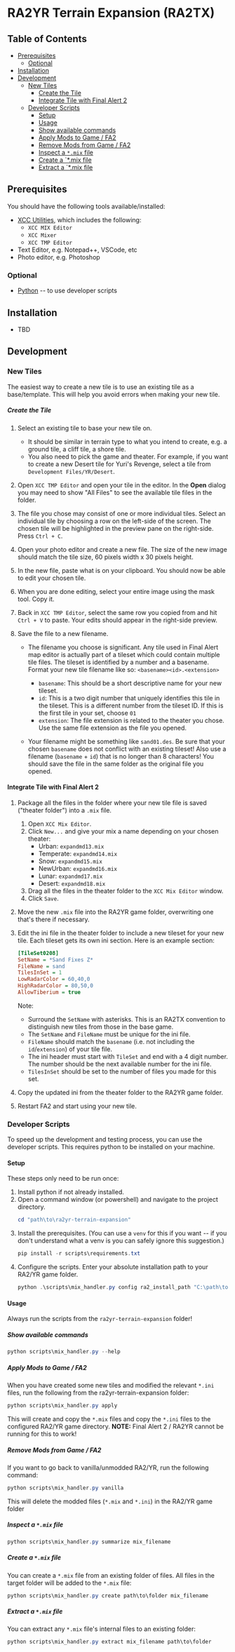 # RA2YR Terrain Expansion (RA2TX)

## Table of Contents
- [Prerequisites](#prerequisites)
    - [Optional](#optional)
- [Installation](#installation)
- [Development](#development)
    - [New Tiles](#new-tiles)
        - [Create the Tile](#create-the-tile)
        - [Integrate Tile with Final Alert 2](#integrate-tile-with-final-alert-2)
    - [Developer Scripts](#developer-scripts)
        - [Setup](#setup)
        - [Usage](#usage)
        - [Show available commands](#show-available-commands)
        - [Apply Mods to Game / FA2](#apply-mods-to-game--fa2)
        - [Remove Mods from Game / FA2](#remove-mods-from-game--fa2)
        - [Inspect a `*.mix` file](#inspect-a-mix-file)
        - [Create a `*.mix file](#create-a-mix-file)
        - [Extract a `*.mix file](#extract-a-mix-file)


## Prerequisites
You should have the following tools available/installed:
- [XCC Utilities](https://xhp.xwis.net/), which includes the following:
    - `XCC MIX Editor`
    - `XCC Mixer`
    - `XCC TMP Editor`
- Text Editor, e.g. Notepad++, VSCode, etc
- Photo editor, e.g. Photoshop

### Optional
- [Python](https://www.python.org/downloads/) -- to use developer scripts

## Installation
- TBD

## Development
### New Tiles
The easiest way to create a new tile is to use an existing tile as a base/template.
This will help you avoid errors when making your new tile.  

##### Create the Tile
1. Select an existing tile to base your new tile on. 
    - It should be similar in terrain type to what you intend to create, e.g. a ground
        tile, a cliff tile, a shore tile.
    - You also need to pick the game and theater.  For example, if you want to create a
        new Desert tile for Yuri's Revenge, select a tile from `Development Files/YR/Desert`.

2. Open `XCC TMP Editor` and open your tile in the editor.  In the **Open** dialog you may
    need to show "All Files" to see the available tile files in the folder.

3. The file you chose may consist of one or more individual tiles.  Select an individual
    tile by choosing a row on the left-side of the screen.  The chosen tile will be 
    highlighted in the preview pane on the right-side. Press `Ctrl + C`.

4. Open your photo editor and create a new file.  The size of the new image should match
    the tile size, 60 pixels width x 30 pixels height.

5. In the new file, paste what is on your clipboard.  You should now be able to edit
    your chosen tile.

6. When you are done editing, select your entire image using the mask tool.  Copy it.

7. Back in `XCC TMP Editor`, select the same row you copied from and hit `Ctrl + V` to
    paste.  Your edits should appear in the right-side preview.

8. Save the file to a new filename.
    - The filename you choose is significant. Any tile used in Final Alert map editor is
        actually part of a tileset which could contain multiple tile files.  The tileset
        is identified by a number and a basename. Format your new tile filename like so:
        `<basename><id>.<extension>`
        - `basename`: This should be a short descriptive name for your new tileset.
        - `id`: This is a two digit number that uniquely identifies this tile in the tileset.
            This is a different number from the tileset ID.  If this is the first tile in your
            set, choose `01`
        - `extension`: The file extension is related to the theater you chose.  Use the same
            file extension as the file you opened.

    - Your filename might be something like `sand01.des`.  Be sure that your chosen
    `basename` does not conflict with an existing tileset! Also use a filename
    (`basename` + `id`) that is no longer than 8 characters!  You should save the file
    in the same folder as the original file you opened.

#### Integrate Tile with Final Alert 2
1. Package all the files in the folder where your new tile file is saved
    ("theater folder") into a `.mix` file.
    1. Open `XCC Mix Editor`.
    2. Click `New...` and give your mix a name depending on your chosen theater:
        - Urban: `expandmd13.mix`
        - Temperate: `expandmd14.mix`
        - Snow: `expandmd15.mix`
        - NewUrban: `expandmd16.mix`
        - Lunar: `expandmd17.mix`
        - Desert: `expandmd18.mix`
    3. Drag all the files in the theater folder to the `XCC Mix Editor` window.
    4. Click `Save`.
2. Move the new `.mix` file into the RA2YR game folder, overwriting one that's there if
    necessary.
3. Edit the ini file in the theater folder to include a new tileset for your new tile.
    Each tileset gets its own ini section.  Here is an example section:

    ```ini
    [TileSet0208]
    SetName = *Sand Fixes Z*
    FileName = sand
    TilesInSet = 1
    LowRadarColor = 60,40,0
    HighRadarColor = 80,50,0
    AllowTiberium = true
    ```
    Note:
    - Surround the `SetName` with asterisks. This is an RA2TX convention to distinguish
        new tiles from those in the base game.
    - The `SetName` and `FileName` must be unique for the ini file.
    - `FileName` should match the `basename` (i.e. not including the `id`/`extension`) of your tile file.
    - The ini header must start with `TileSet` and end with a 4 digit number. The number
      should be the next available number for the ini file.
    - `TilesInSet` should be set to the number of files you made for this set.
4. Copy the updated ini from the theater folder to the RA2YR game folder.
5. Restart FA2 and start using your new tile.

### Developer Scripts
To speed up the development and testing process, you can use the developer scripts.  This
requires python to be installed on your machine.

#### Setup
These steps only need to be run once:
1. Install python if not already installed.
2. Open a command window (or powershell) and navigate to the project directory.
    ```powershell
    cd "path\to\ra2yr-terrain-expansion"
    ```
3. Install the prerequisites. (You can use a `venv` for this if you want -- if you don't
    understand what a venv is you can safely ignore this suggestion.)
    ```powershell
    pip install -r scripts\requirements.txt
    ```
4. Configure the scripts. Enter your absolute installation path to your RA2/YR
    game folder.
    ```powershell
    python .\scripts\mix_handler.py config ra2_install_path "C:\path\to\Command and Conquer Red Alert II"
    ```

#### Usage
Always run the scripts from the `ra2yr-terrain-expansion` folder!

##### Show available commands
```powershell
python scripts\mix_handler.py --help
```

##### Apply Mods to Game / FA2
When you have created some new tiles and modified the relevant `*.ini` files, run the
following from the ra2yr-terrain-expansion folder:
```powershell
python scripts\mix_handler.py apply
```
This will create and copy the `*.mix` files and copy the `*.ini` files to the configured
RA2/YR game directory. **NOTE:** Final Alert 2 / RA2YR cannot be running for this to
work!

##### Remove Mods from Game / FA2
If you want to go back to vanilla/unmodded RA2/YR, run the following command:
```powershell
python scripts\mix_handler.py vanilla
```

This will delete the modded files (`*.mix` and `*.ini`) in the RA2/YR game folder

##### Inspect a `*.mix` file
```powershell
python scripts\mix_handler.py summarize mix_filename
```

##### Create a `*.mix` file
You can create a `*.mix` file from an existing folder of files. All files in the target
folder will be added to the `*.mix` file:
```powershell
python scripts\mix_handler.py create path\to\folder mix_filename
```

##### Extract a `*.mix` file
You can extract any `*.mix` file's internal files to an existing folder:
```powershell
python scripts\mix_handler.py extract mix_filename path\to\folder 
```